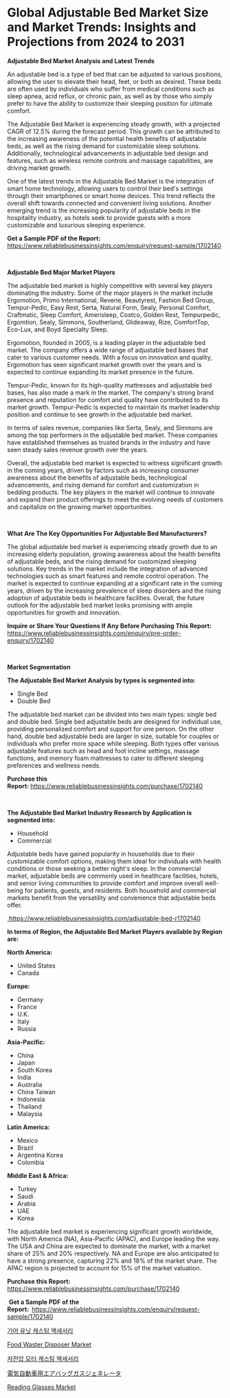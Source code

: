 <p><h1>Global Adjustable Bed Market Size and Market Trends: Insights and Projections from 2024 to 2031</h1></p><p><strong>Adjustable Bed Market Analysis and Latest Trends</strong></p>
<p><p>An adjustable bed is a type of bed that can be adjusted to various positions, allowing the user to elevate their head, feet, or both as desired. These beds are often used by individuals who suffer from medical conditions such as sleep apnea, acid reflux, or chronic pain, as well as by those who simply prefer to have the ability to customize their sleeping position for ultimate comfort.</p><p>The Adjustable Bed Market is experiencing steady growth, with a projected CAGR of 12.5% during the forecast period. This growth can be attributed to the increasing awareness of the potential health benefits of adjustable beds, as well as the rising demand for customizable sleep solutions. Additionally, technological advancements in adjustable bed design and features, such as wireless remote controls and massage capabilities, are driving market growth.</p><p>One of the latest trends in the Adjustable Bed Market is the integration of smart home technology, allowing users to control their bed's settings through their smartphones or smart home devices. This trend reflects the overall shift towards connected and convenient living solutions. Another emerging trend is the increasing popularity of adjustable beds in the hospitality industry, as hotels seek to provide guests with a more customizable and luxurious sleeping experience.</p></p>
<p><strong>Get a Sample PDF of the Report:&nbsp;</strong> <a href="https://www.reliablebusinessinsights.com/enquiry/request-sample/1702140">https://www.reliablebusinessinsights.com/enquiry/request-sample/1702140</a></p>
<p>&nbsp;</p>
<p><strong>Adjustable Bed Major Market Players</strong></p>
<p><p>The adjustable bed market is highly competitive with several key players dominating the industry. Some of the major players in the market include Ergomotion, Primo International, Reverie, Beautyrest, Fashion Bed Group, Tempur-Pedic, Easy Rest, Serta, Natural Form, Sealy, Personal Comfort, Craftmatic, Sleep Comfort, Amerisleep, Costco, Golden Rest, Tempurpedic, Ergomtion, Sealy, Simmons, Southerland, Glideaway, Rize, ComfortTop, Eco-Lux, and Boyd Specialty Sleep.</p><p>Ergomotion, founded in 2005, is a leading player in the adjustable bed market. The company offers a wide range of adjustable bed bases that cater to various customer needs. With a focus on innovation and quality, Ergomotion has seen significant market growth over the years and is expected to continue expanding its market presence in the future.</p><p>Tempur-Pedic, known for its high-quality mattresses and adjustable bed bases, has also made a mark in the market. The company's strong brand presence and reputation for comfort and quality have contributed to its market growth. Tempur-Pedic is expected to maintain its market leadership position and continue to see growth in the adjustable bed market.</p><p>In terms of sales revenue, companies like Serta, Sealy, and Simmons are among the top performers in the adjustable bed market. These companies have established themselves as trusted brands in the industry and have seen steady sales revenue growth over the years.</p><p>Overall, the adjustable bed market is expected to witness significant growth in the coming years, driven by factors such as increasing consumer awareness about the benefits of adjustable beds, technological advancements, and rising demand for comfort and customization in bedding products. The key players in the market will continue to innovate and expand their product offerings to meet the evolving needs of customers and capitalize on the growing market opportunities.</p></p>
<p>&nbsp;</p>
<p><strong>What Are The Key Opportunities For Adjustable Bed Manufacturers?</strong></p>
<p><p>The global adjustable bed market is experiencing steady growth due to an increasing elderly population, growing awareness about the health benefits of adjustable beds, and the rising demand for customized sleeping solutions. Key trends in the market include the integration of advanced technologies such as smart features and remote control operation. The market is expected to continue expanding at a significant rate in the coming years, driven by the increasing prevalence of sleep disorders and the rising adoption of adjustable beds in healthcare facilities. Overall, the future outlook for the adjustable bed market looks promising with ample opportunities for growth and innovation.</p></p>
<p><strong>Inquire or Share Your Questions If Any Before Purchasing This Report:</strong> <a href="https://www.reliablebusinessinsights.com/enquiry/pre-order-enquiry/1702140">https://www.reliablebusinessinsights.com/enquiry/pre-order-enquiry/1702140</a></p>
<p>&nbsp;</p>
<p><strong>Market Segmentation</strong></p>
<p><strong>The Adjustable Bed Market Analysis by types is segmented into:</strong></p>
<p><ul><li>Single Bed</li><li>Double Bed</li></ul></p>
<p><p>The adjustable bed market can be divided into two main types: single bed and double bed. Single bed adjustable beds are designed for individual use, providing personalized comfort and support for one person. On the other hand, double bed adjustable beds are larger in size, suitable for couples or individuals who prefer more space while sleeping. Both types offer various adjustable features such as head and foot incline settings, massage functions, and memory foam mattresses to cater to different sleeping preferences and wellness needs.</p></p>
<p><strong>Purchase this Report:&nbsp;</strong><a href="https://www.reliablebusinessinsights.com/purchase/1702140">https://www.reliablebusinessinsights.com/purchase/1702140</a></p>
<p>&nbsp;</p>
<p><strong>The Adjustable Bed Market Industry Research by Application is segmented into:</strong></p>
<p><ul><li>Household</li><li>Commercial</li></ul></p>
<p><p>Adjustable beds have gained popularity in households due to their customizable comfort options, making them ideal for individuals with health conditions or those seeking a better night's sleep. In the commercial market, adjustable beds are commonly used in healthcare facilities, hotels, and senior living communities to provide comfort and improve overall well-being for patients, guests, and residents. Both household and commercial markets benefit from the versatility and convenience that adjustable beds offer.</p></p>
<p><a href="https://www.reliablebusinessinsights.com/adjustable-bed-r1702140">&nbsp;https://www.reliablebusinessinsights.com/adjustable-bed-r1702140</a></p>
<p><strong>In terms of Region, the Adjustable Bed Market Players available by Region are:</strong></p>
<p>
    <p> <strong> North America: </strong>
        <ul>
            <li>United States</li>
            <li>Canada</li>
        </ul>
        </p> 
    <p> <strong> Europe: </strong>
        <ul>
            <li>Germany</li>
            <li>France</li>
            <li>U.K.</li>
            <li>Italy</li>
            <li>Russia</li>
        </ul>
        </p> 
    <p> <strong> Asia-Pacific: </strong>
        <ul>
            <li>China</li>
            <li>Japan</li>
            <li>South Korea</li>
            <li>India</li>
            <li>Australia</li>
            <li>China Taiwan</li>
            <li>Indonesia</li>
            <li>Thailand</li>
            <li>Malaysia</li>
        </ul>
        </p> 
    <p> <strong> Latin America: </strong>
        <ul>
            <li>Mexico</li>
            <li>Brazil</li>
            <li>Argentina Korea</li>
            <li>Colombia</li>
        </ul>
        </p> 
    <p> <strong> Middle East & Africa: </strong>
        <ul>
            <li>Turkey</li>
            <li>Saudi</li>
            <li>Arabia</li>
            <li>UAE</li>
            <li>Korea</li>
        </ul>
    </p>
    </p>
<p><p>The adjustable bed market is experiencing significant growth worldwide, with North America (NA), Asia-Pacific (APAC), and Europe leading the way. The USA and China are expected to dominate the market, with a market share of 25% and 20% respectively. NA and Europe are also anticipated to have a strong presence, capturing 22% and 18% of the market share. The APAC region is projected to account for 15% of the market valuation.</p></p>
<p><strong>Purchase this Report: </strong><a href="https://www.reliablebusinessinsights.com/purchase/1702140">https://www.reliablebusinessinsights.com/purchase/1702140</a></p>
<p>&nbsp;<strong>Get a Sample PDF of the Report:&nbsp;&nbsp;</strong><a href="https://www.reliablebusinessinsights.com/enquiry/request-sample/1702140">https://www.reliablebusinessinsights.com/enquiry/request-sample/1702140</a></p>
<p><strong></strong></p>
<p><p><a href="https://github.com/vsckjg50460/Market-Research-Report-List-2/blob/main/7076035151862.md">기어 유닛 캐스팅 액세서리</a></p><p><a href="https://github.com/globismark/Market-Research-Report-List-4/blob/main/food-waster-disposer-market.md">Food Waster Disposer Market</a></p><p><a href="https://github.com/GabrielBlanda5656/Market-Research-Report-List-2/blob/main/7162850151863.md">저전압 모터 캐스팅 액세서리</a></p><p><a href="https://github.com/laurenreichert/Market-Research-Report-List-2/blob/main/5261022144124.md">電気自動車用エアバッグガスジェネレータ</a></p><p><a href="https://github.com/prosalinda88/Market-Research-Report-List-5/blob/main/reading-glasses-market.md">Reading Glasses Market</a></p></p>